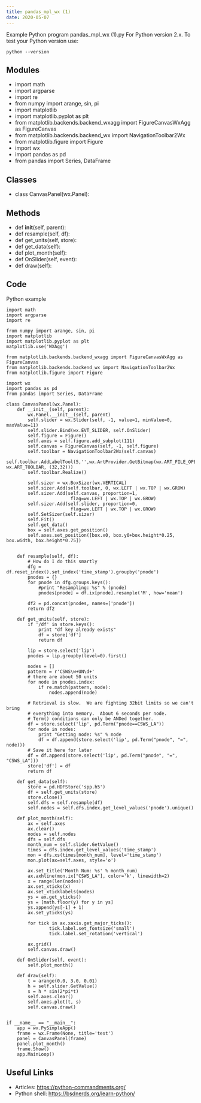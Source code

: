 ```yaml
---
title: pandas_mpl_wx (1)
date: 2020-05-07
---
```

Example Python program pandas_mpl_wx (1).py
For Python version 2.x.
To test your Python version use:

    python --version

## Modules

* import math
* import argparse
* import re
* from numpy import arange, sin, pi
* import matplotlib
* import matplotlib.pyplot as plt
* from matplotlib.backends.backend_wxagg import FigureCanvasWxAgg as FigureCanvas
* from matplotlib.backends.backend_wx import NavigationToolbar2Wx
* from matplotlib.figure import Figure
* import wx
* import pandas as pd
* from pandas import Series, DataFrame

## Classes

* class CanvasPanel(wx.Panel):

## Methods

* def __init__(self, parent):
* def resample(self, df):
* def get_units(self, store):
* def get_data(self):
* def plot_month(self):
* def OnSlider(self, event):
* def draw(self):

## Code

Python example

    import math
    import argparse
    import re
    
    from numpy import arange, sin, pi
    import matplotlib
    import matplotlib.pyplot as plt
    matplotlib.use('WXAgg')
    
    from matplotlib.backends.backend_wxagg import FigureCanvasWxAgg as FigureCanvas
    from matplotlib.backends.backend_wx import NavigationToolbar2Wx
    from matplotlib.figure import Figure
    
    import wx
    import pandas as pd
    from pandas import Series, DataFrame
    
    class CanvasPanel(wx.Panel):
        def __init__(self, parent):
            wx.Panel.__init__(self, parent)
            self.slider = wx.Slider(self, -1, value=1, minValue=0, maxValue=11)
            self.slider.Bind(wx.EVT_SLIDER, self.OnSlider)
            self.figure = Figure()
            self.axes = self.figure.add_subplot(111)
            self.canvas = FigureCanvas(self, -1, self.figure)
            self.toolbar = NavigationToolbar2Wx(self.canvas)
            self.toolbar.AddLabelTool(5,'',wx.ArtProvider.GetBitmap(wx.ART_FILE_OPEN, wx.ART_TOOLBAR, (32,32)))
            self.toolbar.Realize()      
            
            self.sizer = wx.BoxSizer(wx.VERTICAL)
            self.sizer.Add(self.toolbar, 0, wx.LEFT | wx.TOP | wx.GROW)
            self.sizer.Add(self.canvas, proportion=1, 
                            flag=wx.LEFT | wx.TOP | wx.GROW)
            self.sizer.Add(self.slider, proportion=0, 
                            flag=wx.LEFT | wx.TOP | wx.GROW)
            self.SetSizer(self.sizer)
            self.Fit()
            self.get_data()
            box = self.axes.get_position()
            self.axes.set_position([box.x0, box.y0+box.height*0.25, box.width, box.height*0.75])
    
    
        def resample(self, df):
            # How do I do this smartly
            dfg = df.reset_index().set_index('time_stamp').groupby('pnode')
            pnodes = {}
            for pnode in dfg.groups.keys():
                #print "Resampling: %s" % (pnode)
                pnodes[pnode] = df.ix[pnode].resample('M', how='mean')
    
            df2 = pd.concat(pnodes, names=['pnode'])
            return df2
    
        def get_units(self, store):
            if '/df' in store.keys():
                print "df key already exists"
                df = store['df']
                return df
    
            lip = store.select('lip')
            pnodes = lip.groupby(level=0).first()
    
            nodes = []
            pattern = r'CSWS\w+UN\d+'
            # there are about 50 units
            for node in pnodes.index:
                if re.match(pattern, node):
                    nodes.append(node)
    
            # Retrieval is slow.  We are fighting 32bit limits so we can't bring
            # everything into memory.  About 6 seconds per node.
            # Term() conditions can only be ANDed together.
            df = store.select('lip', pd.Term("pnode==CSWS_LA"))
            for node in nodes:
                print "Getting node: %s" % node
                df = df.append(store.select('lip', pd.Term("pnode", "=", node)))
            # Save it here for later
            df = df.append(store.select('lip', pd.Term("pnode", "=", "CSWS_LA")))
            store['df'] = df
            return df
    
        def get_data(self):
            store = pd.HDFStore('spp.h5') 
            df = self.get_units(store)
            store.close()
            self.dfs = self.resample(df)
            self.nodes = self.dfs.index.get_level_values('pnode').unique()
    
        def plot_month(self):
            ax = self.axes
            ax.clear()
            nodes = self.nodes
            dfs = self.dfs
            month_num = self.slider.GetValue()
            times = dfs.index.get_level_values('time_stamp')
            mon = dfs.xs(times[month_num], level='time_stamp')
            mon.plot(ax=self.axes, style='o')
    
            ax.set_title('Month Num: %s' % month_num)
            ax.axhline(mon.ix["CSWS_LA"], color='k', linewidth=2)
            x = range(len(nodes))
            ax.set_xticks(x)
            ax.set_xticklabels(nodes)
            ys = ax.get_yticks()
            ys = [math.floor(y) for y in ys]
            ys.append(ys[-1] + 1)
            ax.set_yticks(ys)
    
            for tick in ax.xaxis.get_major_ticks():
                    tick.label.set_fontsize('small') 
                    tick.label.set_rotation('vertical')
            
            ax.grid()
            self.canvas.draw()
    
        def OnSlider(self, event):
            self.plot_month()
    
        def draw(self):
            t = arange(0.0, 3.0, 0.01)
            h = self.slider.GetValue()
            s = h * sin(2*pi*t)
            self.axes.clear()
            self.axes.plot(t, s)
            self.canvas.draw()
            
    
    if __name__ == "__main__":
        app = wx.PySimpleApp()
        frame = wx.Frame(None, title='test')
        panel = CanvasPanel(frame)
        panel.plot_month()
        frame.Show()
        app.MainLoop()
    
    

## Useful Links

- Articles: https://python-commandments.org/
- Python shell: https://bsdnerds.org/learn-python/
